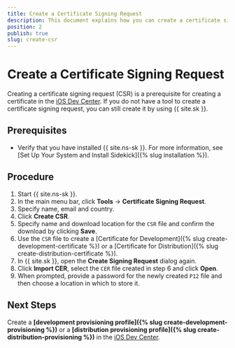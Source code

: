 ```yaml
---
title: Create a Certificate Signing Request
description: This document explains how you can create a certificate signing request by using NativeScript Sidekick.
position: 2
publish: true
slug: create-csr
---
```


# Create a Certificate Signing Request

Creating a certificate signing request (CSR) is a prerequisite for creating a certificate in the [iOS Dev Center](https://developer.apple.com/membercenter). If you do not have a tool to create a certificate signing request, you can still create it by using {{ site.sk }}.

## Prerequisites

* Verify that you have installed {{ site.ns-sk }}. For more information, see [Set Up Your System and Install Sidekick]({% slug installation %}).

## Procedure

1. Start {{ site.ns-sk }}.
1. In the main menu bar, click **Tools** &#8594; **Certificate Signing Request**.
1. Specify name, email and country.
1. Click **Create CSR**.
1. Specify name and download location for the `CSR` file and confirm the download by clicking **Save**.
1. Use the `CSR` file to create a [Certificate for Development]({% slug create-development-certificate %}) or a [Certificate for Distribution]({% slug create-distribution-certificate %}).
1. In {{ site.sk }}, open the **Create Signing Request** dialog again.
1. Click **Import CER**, select the `CER` file created in step 6 and click **Open**.
1. When prompted, provide a password for the newly created `P12` file and then choose a location in which to store it.

## Next Steps

Create a **[development provisioning profile]({% slug create-development-provisioning %})** or a **[distribution provisioning profile]({% slug create-distribution-provisioning %})** in the [iOS Dev Center](https://developer.apple.com/membercenter).

